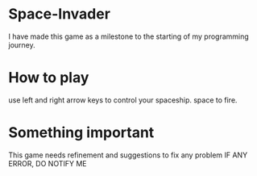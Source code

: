 # Space-Invader
I have made this game as a milestone to the starting of my programming journey.

# How to play
use left and right arrow keys to control your spaceship. space to fire.

# Something important
This game needs refinement and suggestions to fix any problem
IF ANY ERROR, DO NOTIFY ME
